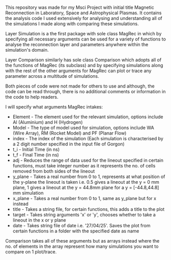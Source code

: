 This repository was made for my Msci Project with initial title Magnetic Reconnection in Laboratory, Space and Astrophysical Plasmas.
It contains the analysis code I used extensively for analysing and understanding all of the simulations I made along with comparing these simulations.

Layer Simulation is a the first package with sole class MagRec in which by specifying all necessary arguments can be used for a variety of functions to analyse the
reconnection layer and parameters anywhere within the simulation's domain.

Layer Comparison similarly has sole class Comparison which adopts all of the functions of MagRec (its subclass) and by specifying simulations along with the rest of the
other arguments for MagRec can plot or trace any parameter across a multitude of simulations.

Both pieces of code were not made for others to use and although, the code can be read through, there is no additional comments or information in the code to help readers.

I will specify what arguments MagRec intakes:
- Element - The element used for the relevant simulation, options include Al (Aluminium) and H (Hydrogen)
- Model - The type of model used for simulation, options include WA (Wire Array), RM (Rocket Model) and PF (Planar Flow)
- index - The index of the simulation (Each simulation is characterised by a 2 digit number specified in the input file of Gorgon)
- t_i - Initial Time (in ns)
- t_f - Final Time (in ns)
- adj - Reduces the range of data used for the lineout specified in certain functions, must take integer number as it represents the no. of cells removed from
  both sides of the lineout
- y_plane - Takes a real number from 0 to 1, represents at what position of the y-plane the lineout is taken i.e. 0.5 gives a lineout at the y = 0 mm plane,
  1 gives a lineout at the y = 44.8mm plane for a y = [-44.8,44.8] mm simulation
- x_plane - Takes a real number from 0 to 1, same as y_plane but for x instead
- title - Takes a string file, for certain functions, this adds a title to the plot
- target - Takes string arguments 'x' or 'y', chooses whether to take a lineout in the x or y plane
- date - Takes string file of date i.e. '27/04/25'. Saves the plot from certain functions in a folder with the specified date as name

Comparison takes all of these arguments but as arrays instead where the no. of elements in the array represent how many simulations you want to compare on 1 plot/trace.

